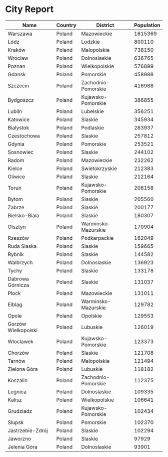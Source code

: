 # City Report

| Name | Country | District | Population |
| ---- | ------- | -------- | ---------- |
| Warszawa | Poland | Mazowieckie | 1615369 |
| Lódz | Poland | Lodzkie | 800110 |
| Kraków | Poland | Malopolskie | 738150 |
| Wroclaw | Poland | Dolnoslaskie | 636765 |
| Poznan | Poland | Wielkopolskie | 576899 |
| Gdansk | Poland | Pomorskie | 458988 |
| Szczecin | Poland | Zachodnio-Pomorskie | 416988 |
| Bydgoszcz | Poland | Kujawsko-Pomorskie | 386855 |
| Lublin | Poland | Lubelskie | 356251 |
| Katowice | Poland | Slaskie | 345934 |
| Bialystok | Poland | Podlaskie | 283937 |
| Czestochowa | Poland | Slaskie | 257812 |
| Gdynia | Poland | Pomorskie | 253521 |
| Sosnowiec | Poland | Slaskie | 244102 |
| Radom | Poland | Mazowieckie | 232262 |
| Kielce | Poland | Swietokrzyskie | 212383 |
| Gliwice | Poland | Slaskie | 212164 |
| Torun | Poland | Kujawsko-Pomorskie | 206158 |
| Bytom | Poland | Slaskie | 205560 |
| Zabrze | Poland | Slaskie | 200177 |
| Bielsko-Biala | Poland | Slaskie | 180307 |
| Olsztyn | Poland | Warminsko-Mazurskie | 170904 |
| Rzeszów | Poland | Podkarpackie | 162049 |
| Ruda Slaska | Poland | Slaskie | 159665 |
| Rybnik | Poland | Slaskie | 144582 |
| Walbrzych | Poland | Dolnoslaskie | 136923 |
| Tychy | Poland | Slaskie | 133178 |
| Dabrowa Górnicza | Poland | Slaskie | 131037 |
| Plock | Poland | Mazowieckie | 131011 |
| Elblag | Poland | Warminsko-Mazurskie | 129782 |
| Opole | Poland | Opolskie | 129553 |
| Gorzów Wielkopolski | Poland | Lubuskie | 126019 |
| Wloclawek | Poland | Kujawsko-Pomorskie | 123373 |
| Chorzów | Poland | Slaskie | 121708 |
| Tarnów | Poland | Malopolskie | 121494 |
| Zielona Góra | Poland | Lubuskie | 118182 |
| Koszalin | Poland | Zachodnio-Pomorskie | 112375 |
| Legnica | Poland | Dolnoslaskie | 109335 |
| Kalisz | Poland | Wielkopolskie | 106641 |
| Grudziadz | Poland | Kujawsko-Pomorskie | 102434 |
| Slupsk | Poland | Pomorskie | 102370 |
| Jastrzebie-Zdrój | Poland | Slaskie | 102294 |
| Jaworzno | Poland | Slaskie | 97929 |
| Jelenia Góra | Poland | Dolnoslaskie | 93901 |
